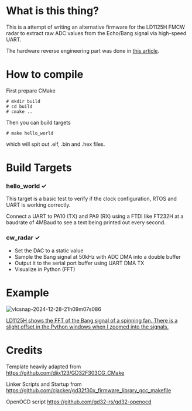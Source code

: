 # What is this thing?

This is a attempt of writing an alternative firmware for the LD1125H FMCW radar to extract raw ADC values from the Echo/Bang signal via high-speed UART. 

The hardware reverse engineering part was done in [this article](https://www.dm5tt.de/2024/12/14/ld1125H-reverse-engineering/).

# How to compile

First prepare CMake

```
# mkdir build
# cd build
# cmake ..
```

Then you can build targets

```
# make hello_world
```

which will spit out .elf, .bin and .hex files.


# Build Targets

### hello_world ✓

This target is a basic test to verify if the clock configuration, RTOS and UART is working correctly.

Connect a UART to PA10 (TX) and PA9 (RX) using a FTDI like FT232H at a baudrate of 4MBaud to see a text being printed out every second.
 
### cw_radar ✓

 - Set the DAC to a static value
 - Sample the Bang signal at 50kHz with ADC DMA into a double buffer
 - Output it to the serial port buffer using  UART DMA TX
 - Visualize in Python (FFT)

# Example 

![vlcsnap-2024-12-28-21h09m07s086](https://github.com/user-attachments/assets/9ca926fc-e758-4770-bf42-3fb6cb9ba38e)


[LD1125H shows the FFT of the Bang signal of a spinning fan. There is a slight offset in the Python windows when I zoomed into the signals. ](Docs/LD1125H_CW_Radar_FAN.mp4)


# Credits

Template heavily adapted from https://github.com/djix123/GD32F303CG_CMake

Linker Scripts and Startup from https://github.com/cjacker/gd32f30x_firmware_library_gcc_makefile

OpenOCD script https://github.com/gd32-rs/gd32-openocd
